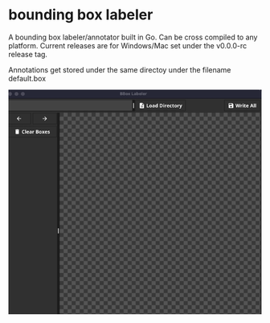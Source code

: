 # bounding box labeler

A bounding box labeler/annotator built in Go. Can be cross compiled to any platform. 
Current releases are for Windows/Mac set under the v0.0.0-rc release tag.

Annotations get stored under the same directoy under the filename default.box

![demo](demo.gif)





